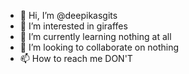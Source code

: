 - 👋 Hi, I’m @deepikasgits
- 👀 I’m interested in giraffes
- 🌱 I’m currently learning nothing at all
- 💞️ I’m looking to collaborate on nothing
- 📫 How to reach me DON'T

<!---
deepikasgits/deepikasgits is a ✨ special ✨ repository because its `README.md` (this file) appears on your GitHub profile.
You can click the Preview link to take a look at your changes.
--->
